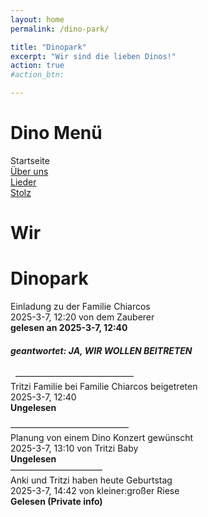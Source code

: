 ```yaml
---
layout: home
permalink: /dino-park/

title: "Dinopark"
excerpt: "Wir sind die lieben Dinos!"
action: true
#action_btn:

---
```


# Dino Menü
Startseite\
[Über uns](/dino-park/welcome)\
[Lieder](/dino-park/songs)\
[Stolz](/dino-park/stolz)

# Wir 

#  Dinopark
Einladung zu der Familie Chiarcos\
2025-3-7, 12:20 von dem Zauberer\
**gelesen an 2025-3-7, 12:40**
##### geantwortet: JA, WIR WOLLEN BEITRETEN
&nbsp;
–––––––––––––––––––––––––––\
Tritzi Familie bei Familie Chiarcos beigetreten\
2025-3-7, 12:40\
**Ungelesen**

–––––––––––––––––––––––––––\
Planung von einem Dino Konzert gewünscht\
2025-3-7, 13:10 von Tritzi Baby\
**Ungelesen**\
–––––––––––––––––––––\
Anki und Tritzi haben heute Geburtstag\
2025-3-7, 14:42 von kleiner:großer Riese\
**Gelesen (Private info)**
